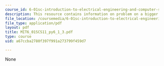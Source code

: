 ```yaml
---
course_id: 6-01sc-introduction-to-electrical-engineering-and-computer-science-i-spring-2011
description: This resource contains information on problem on a bigger bunch of zeros.
file_location: /coursemedia/6-01sc-introduction-to-electrical-engineering-and-computer-science-i-spring-2011/a67ccba2780f397f991a273799f459d7_MIT6_01SCS11_py6_1_3.pdf
file_type: application/pdf
layout: pdf
title: MIT6_01SCS11_py6_1_3.pdf
type: course
uid: a67ccba2780f397f991a273799f459d7

---
```

None